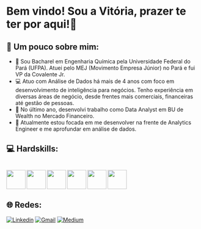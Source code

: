 # Bem vindo! Sou a Vitória, prazer te ter por aqui!👋

## 💬 Um pouco sobre mim:

- 👷 Sou Bacharel em Engenharia Química pela Universidade Federal do Pará (UFPA). Atuei pelo MEJ (Movimento Empresa Júnior) no Pará e fui VP da Covalente Jr.
- 💻 Atuo com Análise de Dados há mais de 4 anos com foco em desenvolvimento de inteligência para negócios. Tenho experiência em diversas áreas de negócio, desde frentes mais comerciais, financeiras até gestão de pessoas.
- 💾 No último ano, desenvolvi trabalho como Data Analyst em BU de Wealth no Mercado Financeiro. 
- 🔭 Atualmente estou focada em me desenvolver na frente de Analytics Engineer e me aprofundar em análise de dados.  

## 💻 Hardskills: 

<div style="display: inline_block"><br>

<div align = "left">
<img src="https://github.com/vitcuellar/VitCuellar/assets/146594135/9b198e07-2ddc-418c-85b3-9bf1bf68493e" width="50px" /
<div align = "left">
<img src="https://github.com/vitcuellar/VitCuellar/assets/146594135/156c04c3-b9bb-4fe6-a1d5-eb7d18ee54a0" width="50px" /
<div align = "left">
<img src="https://github.com/vitcuellar/VitCuellar/assets/146594135/c82b784a-7469-462b-887b-96ba14022015" width="50px" /
<div align = "left">
<img src="https://github.com/vitcuellar/VitCuellar/assets/146594135/27d53371-29e4-4ce0-b651-bb2485ca61cc" width="50px" /
<div align = "left">
<img src="https://github.com/vitcuellar/VitCuellar/assets/146594135/1d3af1f1-def7-47c8-8b16-c0917e34ff6b" width="50px" /
<div align = "left">
<img src="https://cdn.jsdelivr.net/gh/devicons/devicon/icons/mysql/mysql-original-wordmark.svg" width="50px" />

## 🌐 Redes: 

[![Linkedin](https://img.shields.io/badge/LinkedIn-0077B5?style=for-the-badge&logo=linkedin&logoColor=white)](https://www.linkedin.com/in/vitoria-cuellar/)
[![Gmail](https://img.shields.io/badge/Gmail-D14836?style=for-the-badge&logo=gmail&logoColor=white)](mailto:vialmeidacuellar@gmail.com)
[![Medium](https://logowik.com/content/uploads/images/medium4864.jpg)](https://medium.com/@vialmeidacuellar)



